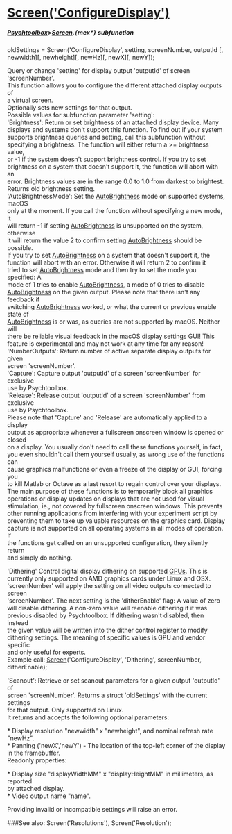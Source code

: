 # [Screen('ConfigureDisplay')](Screen-ConfigureDisplay) 
##### [Psychtoolbox](Psychtoolbox)>[Screen](Screen).{mex*} subfunction

oldSettings = Screen('ConfigureDisplay', setting, screenNumber, outputId [, newwidth][, newheight][, newHz][, newX][, newY]);

Query or change 'setting' for display output 'outputId' of screen  
'screenNumber'.  
This function allows you to configure the different attached display outputs of  
a virtual screen.  
Optionally sets new settings for that output.  
Possible values for subfunction parameter 'setting':  
'Brightness': Return or set brightness of an attached display device. Many  
displays and systems don't support this function.  To find out if your system  
supports brightness queries and setting, call this subfunction without  
specifying a brightness.  The function will either return a \>= brightness value,  
or -1 if the system doesn't support brightness control.  If you try to set  
brightness on a system that doesn't support it, the function will abort with an  
error.  Brightness values are in the range 0.0 to 1.0 from darkest to brightest.  
Returns old brightness setting.  
'AutoBrightnessMode': Set the [AutoBrightness](AutoBrightness) mode on supported systems, macOS  
only at the moment. If you call the function without specifying a new mode, it  
will return -1 if setting [AutoBrightness](AutoBrightness) is unsupported on the system, otherwise  
it will return the value 2 to confirm setting [AutoBrightness](AutoBrightness) should be possible.  
If you try to set [AutoBrightness](AutoBrightness) on a system that doesn't support it, the  
function will abort with an error. Otherwise it will return 2 to confirm it  
tried to set [AutoBrightness](AutoBrightness) mode and then try to set the mode you specified: A  
mode of 1 tries to enable [AutoBrightness](AutoBrightness), a mode of 0 tries to disable  
[AutoBrightness](AutoBrightness) on the given output. Please note that there isn't any feedback if  
switching [AutoBrightness](AutoBrightness) worked, or what the current or previous enable state of  
[AutoBrightness](AutoBrightness) is or was, as queries are not supported by macOS. Neither will  
there be reliable visual feedback in the macOS display settings GUI! This  
feature is experimental and may not work at any time for any reason!  
'NumberOutputs': Return number of active separate display outputs for given  
screen 'screenNumber'.  
'Capture': Capture output 'outputId' of a screen 'screenNumber' for exclusive  
use by Psychtoolbox.  
'Release': Release output 'outputId' of a screen 'screenNumber' from exclusive  
use by Psychtoolbox.  
Please note that 'Capture' and 'Release' are automatically applied to a display  
output as appropriate whenever a fullscreen onscreen window is opened or closed  
on a display. You usually don't need to call these functions yourself, in fact,  
you even shouldn't call them yourself usually, as wrong use of the functions can  
cause graphics malfunctions or even a freeze of the display or GUI, forcing you  
to kill Matlab or Octave as a last resort to regain control over your displays.  
The main purpose of these functions is to temporarily block all graphics  
operations or display updates on displays that are not used for visual  
stimulation, ie., not covered by fullscreen onscreen windows. This prevents  
other running applications from interfering with your experiment script by  
preventing them to take up valuable resources on the graphics card. Display  
capture is not supported on all operating systems in all modes of operation. If  
the functions get called on an unsupported configuration, they silently return  
and simply do nothing.  
  
'Dithering' Control digital display dithering on supported [GPUs](GPUs). This is  
currently only supported on AMD graphics cards under Linux and OSX.  
'screenNumber' will apply the setting on all video outputs connected to screen  
'screenNumber'. The next setting is the 'ditherEnable' flag: A value of zero  
will disable dithering. A non-zero value will reenable dithering if it was  
previous disabled by Psychtoolbox. If dithering wasn't disabled, then instead  
the given value will be written into the dither control register to modify  
dithering settings. The meaning of specific values is GPU and vendor specific  
and only useful for experts.  
Example call: [Screen](Screen)('ConfigureDisplay', 'Dithering', screenNumber,  
ditherEnable);   
  
'Scanout': Retrieve or set scanout parameters for a given output 'outputId' of  
screen 'screenNumber'. Returns a struct 'oldSettings' with the current settings  
for that output. Only supported on Linux.  
It returns and accepts the following optional parameters:  
  
\* Display resolution "newwidth" x "newheight", and nominal refresh rate "newHz".  
\* Panning ('newX','newY') - The location of the top-left corner of the display  
in the framebuffer.  
Readonly properties:  
  
\* Display size "displayWidthMM" x "displayHeightMM" in millimeters, as reported  
by attached display.  
\* Video output name "name".  
  
Providing invalid or incompatible settings will raise an error.  
  


###See also:
Screen('Resolutions'), Screen('Resolution');
